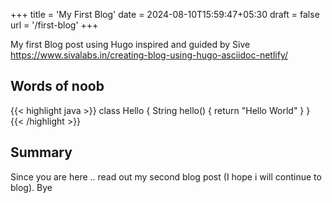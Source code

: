 +++
title = 'My First Blog'
date = 2024-08-10T15:59:47+05:30
draft = false
url = '/first-blog'
+++

My first Blog post using Hugo inspired and guided by Sive https://www.sivalabs.in/creating-blog-using-hugo-asciidoc-netlify/


## Words of noob

{{< highlight java >}}
class Hello {
    String hello() {
        return "Hello World"
    }
}
{{< /highlight >}}


## Summary
Since you are here .. read out my second blog post (I hope i will continue to blog). Bye
